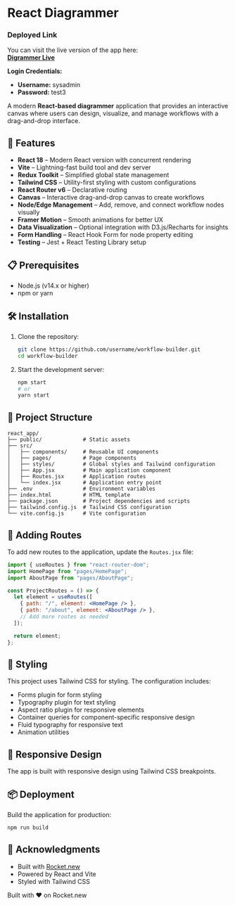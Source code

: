 # React Diagrammer

### Deployed Link

You can visit the live version of the app here:  
[**Digrammer Live**](https://diagrammer-sigma.vercel.app/)

**Login Credentials:**

- **Username:** sysadmin  
- **Password:** test3


A modern **React-based diagrammer** application that provides an interactive canvas where users can design, visualize, and manage workflows with a drag-and-drop interface.

## 🚀 Features

- **React 18** – Modern React version with concurrent rendering  
- **Vite** – Lightning-fast build tool and dev server  
- **Redux Toolkit** – Simplified global state management  
- **Tailwind CSS** – Utility-first styling with custom configurations  
- **React Router v6** – Declarative routing  
- **Canvas** – Interactive drag-and-drop canvas to create workflows  
- **Node/Edge Management** – Add, remove, and connect workflow nodes visually  
- **Framer Motion** – Smooth animations for better UX  
- **Data Visualization** – Optional integration with D3.js/Recharts for insights  
- **Form Handling** – React Hook Form for node property editing  
- **Testing** – Jest + React Testing Library setup  

## 📋 Prerequisites

- Node.js (v14.x or higher)  
- npm or yarn  

## 🛠️ Installation

1. Clone the repository:
   ```bash
   git clone https://github.com/username/workflow-builder.git
   cd workflow-builder

   ```
   
2. Start the development server:
   ```bash
   npm start
   # or
   yarn start
   ```

## 📁 Project Structure

```
react_app/
├── public/             # Static assets
├── src/
│   ├── components/     # Reusable UI components
│   ├── pages/          # Page components
│   ├── styles/         # Global styles and Tailwind configuration
│   ├── App.jsx         # Main application component
│   ├── Routes.jsx      # Application routes
│   └── index.jsx       # Application entry point
├── .env                # Environment variables
├── index.html          # HTML template
├── package.json        # Project dependencies and scripts
├── tailwind.config.js  # Tailwind CSS configuration
└── vite.config.js      # Vite configuration
```

## 🧩 Adding Routes

To add new routes to the application, update the `Routes.jsx` file:

```jsx
import { useRoutes } from "react-router-dom";
import HomePage from "pages/HomePage";
import AboutPage from "pages/AboutPage";

const ProjectRoutes = () => {
  let element = useRoutes([
    { path: "/", element: <HomePage /> },
    { path: "/about", element: <AboutPage /> },
    // Add more routes as needed
  ]);

  return element;
};
```

## 🎨 Styling

This project uses Tailwind CSS for styling. The configuration includes:

- Forms plugin for form styling
- Typography plugin for text styling
- Aspect ratio plugin for responsive elements
- Container queries for component-specific responsive design
- Fluid typography for responsive text
- Animation utilities

## 📱 Responsive Design

The app is built with responsive design using Tailwind CSS breakpoints.


## 📦 Deployment

Build the application for production:

```bash
npm run build
```

## 🙏 Acknowledgments

- Built with [Rocket.new](https://rocket.new)
- Powered by React and Vite
- Styled with Tailwind CSS

Built with ❤️ on Rocket.new
